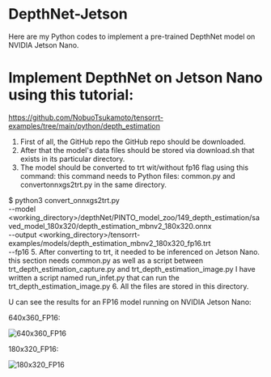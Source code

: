 # DepthNet-Jetson
Here are my Python codes to implement a pre-trained DepthNet model on NVIDIA Jetson Nano.

# Implement DepthNet on Jetson Nano using this tutorial:

https://github.com/NobuoTsukamoto/tensorrt-examples/tree/main/python/depth_estimation

1. First of all, the GitHub repo the GitHub repo should be downloaded.
2. After that the model's data files should be stored via download.sh that exists in its particular directory.
3. The model should be converted to trt wit/without fp16 flag using this command:
	this command needs to Python files: common.py and convertonnxgs2trt.py in the same directory.
	
 $ python3 convert_onnxgs2trt.py \
	--model <working_directory>/depthNet/PINTO_model_zoo/149_depth_estimation/saved_model_180x320/depth_estimation_mbnv2_180x320.onnx \
	--output <working_directory>/tensorrt-examples/models/depth_estimation_mbnv2_180x320_fp16.trt \
	--fp16
5. After converting to trt, it needed to be inferenced on Jetson Nano.
	this section needs common.py as well as a script between trt_depth_estimation_capture.py 
	and trt_depth_estimation_image.py
	I have written a script named run_infet.py that can run the trt_depth_estimation_image.py
6. All the files are stored in this directory.

U can see the results for an FP16 model running on NVIDIA Jetson Nano:

640x360_FP16:

![640x360_FP16](https://github.com/salemsajjad/DepthNet-Jetson/assets/31271355/beb24167-c585-4608-aa23-d6016ccc2ec2)



180x320_FP16:

![180x320_FP16](https://github.com/salemsajjad/DepthNet-Jetson/assets/31271355/436efaf3-f84a-41f5-96ca-57ab0213e4af)




